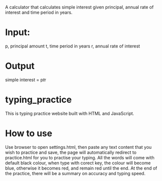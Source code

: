 A calculator that calculates simple interest given principal, annual rate of interest and time period in years.
# Input:
   p, principal amount
   t, time period in years
   r, annual rate of interest
# Output
   simple interest = p*t*r






























# typing_practice
 This is typing practice website built with HTML and JavaScript. 
 
# How to use
Use browser to open settings.html, then paste any text content that you wish to practice and save, the page will automatically redirect to practice.html for you to practise your typing. All the words will come with default black colour, when type with corect key, the colour will become blue, otherwise it becomes red, and remain red until the end. At the end of the practice, there will be a summary on accuracy and typing speed.



